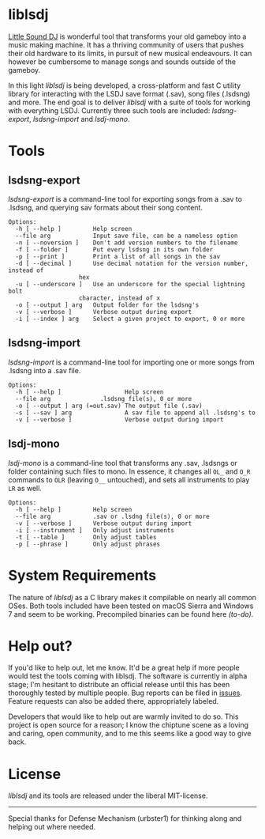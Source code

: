 # liblsdj

[Little Sound DJ](http://littlesounddj.com) is wonderful tool that transforms your old gameboy into a music making machine. It has a thriving community of users that pushes their old hardware to its limits, in pursuit of new musical endeavours. It can however be cumbersome to manage songs and sounds outside of the gameboy.

In this light *liblsdj* is being developed, a cross-platform and fast C utility library for interacting with the LSDJ save format (.sav), song files (.lsdsng) and more. The end goal is to deliver *liblsdj* with a suite of tools for working with everything LSDJ. Currently three such tools are included: *lsdsng-export*, *lsdsng-import* and *lsdj-mono*.

# Tools

## lsdsng-export

*lsdsng-export* is a command-line tool for exporting songs from a .sav to .lsdsng, and querying sav formats about their song content.

    Options:
      -h [ --help ]         Help screen
      --file arg            Input save file, can be a nameless option
      -n [ --noversion ]    Don't add version numbers to the filename
      -f [ --folder ]       Put every lsdsng in its own folder
      -p [ --print ]        Print a list of all songs in the sav
      -d [ --decimal ]      Use decimal notation for the version number, instead of
                        hex
      -u [ --underscore ]   Use an underscore for the special lightning bolt 
                        character, instead of x
      -o [ --output ] arg   Output folder for the lsdsng's
      -v [ --verbose ]      Verbose output during export
      -i [ --index ] arg    Select a given project to export, 0 or more

## lsdsng-import

*lsdsng-import* is a command-line tool for importing one or more songs from .lsdsng into a .sav file.

    Options:
      -h [ --help ]                  Help screen
      --file arg              .lsdsng file(s), 0 or more
      -o [ --output ] arg (=out.sav) The output file (.sav)
      -s [ --sav ] arg               A sav file to append all .lsdsng's to
      -v [ --verbose ]               Verbose output during import

## lsdj-mono

*lsdj-mono* is a command-line tool that transforms any .sav, .lsdsngs or folder containing such files to mono. In essence, it changes all `OL_` and `O_R` commands to `OLR` (leaving `O__` untouched), and sets all instruments to play `LR` as well.

    Options:
      -h [ --help ]         Help screen
      --file arg            .sav or .lsdng file(s), 0 or more
      -v [ --verbose ]      Verbose output during import
      -i [ --instrument ]   Only adjust instruments
      -t [ --table ]        Only adjust tables
      -p [ --phrase ]       Only adjust phrases

# System Requirements

The nature of *liblsdj* as a C library makes it compilable on nearly all common OSes. Both tools included have been tested on macOS Sierra and Windows 7 and seem to be working. Precompiled binaries can be found here _(to-do)_.

# Help out?

If you'd like to help out, let me know. It'd be a great help if more people would test the tools coming with liblsdj. The software is currently in alpha stage; I'm hesitant to distribute an official release until this has been thoroughly tested by multiple people.
Bug reports can be filed in [issues](https://github.com/stijnfrishert/liblsdj/issues). Feature requests can also be added there, appropriately labeled.

Developers that would like to help out are warmly invited to do so. This project is open source for a reason; I know the chiptune scene as a loving and caring, open community, and to me this seems like a good way to give back.

# License

*liblsdj* and its tools are released under the liberal MIT-license.

---

Special thanks for Defense Mechanism (urbster1) for thinking along and helping out where needed.
